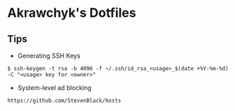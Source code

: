 # Akrawchyk's Dotfiles



## Tips

* Generating SSH Keys

```
$ ssh-keygen -t rsa -b 4096 -f ~/.ssh/id_rsa_<usage>_$(date +%Y-%m-%d) -C "<usage> key for <owner>"
```

* System-level ad blocking

```
https://github.com/StevenBlack/hosts
```
